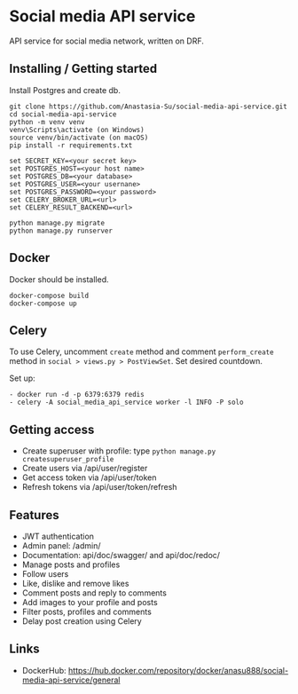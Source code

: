 
# Social media API service

API service for social media network, written on DRF.

## Installing / Getting started

Install Postgres and create db.

```shell
git clone https://github.com/Anastasia-Su/social-media-api-service.git
cd social-media-api-service
python -m venv venv
venv\Scripts\activate (on Windows)
source venv/bin/activate (on macOS)
pip install -r requirements.txt

set SECRET_KEY=<your secret key>
set POSTGRES_HOST=<your host name>
set POSTGRES_DB=<your database>
set POSTGRES_USER=<your usernane>
set POSTGRES_PASSWORD=<your password>
set CELERY_BROKER_URL=<url>
set CELERY_RESULT_BACKEND=<url>

python manage.py migrate
python manage.py runserver
```

## Docker

Docker should be installed.

```shell
docker-compose build
docker-compose up
```

## Celery

To use Celery, uncomment `create` method and comment `perform_create` method in `social > views.py > PostViewSet`.
Set desired countdown.

Set up:
```shell
- docker run -d -p 6379:6379 redis
- celery -A social_media_api_service worker -l INFO -P solo 
```

## Getting access

* Create superuser with profile: type `python manage.py createsuperuser_profile`
* Create users via /api/user/register
* Get access token via /api/user/token
* Refresh tokens via /api/user/token/refresh

## Features

* JWT authentication
* Admin panel: /admin/
* Documentation: api/doc/swagger/ and api/doc/redoc/
* Manage posts and profiles
* Follow users
* Like, dislike and remove likes
* Comment posts and reply to comments
* Add images to your profile and posts
* Filter posts, profiles and comments
* Delay post creation using Celery

## Links

- DockerHub: https://hub.docker.com/repository/docker/anasu888/social-media-api-service/general
